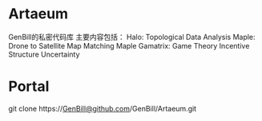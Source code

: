 # Artaeum
GenBill的私密代码库
主要内容包括：
Halo: Topological Data Analysis
Maple: Drone to Satellite Map Matching Maple
Gamatrix: Game Theory Incentive Structure Uncertainty

# Portal
git clone https://GenBill@github.com/GenBill/Artaeum.git
